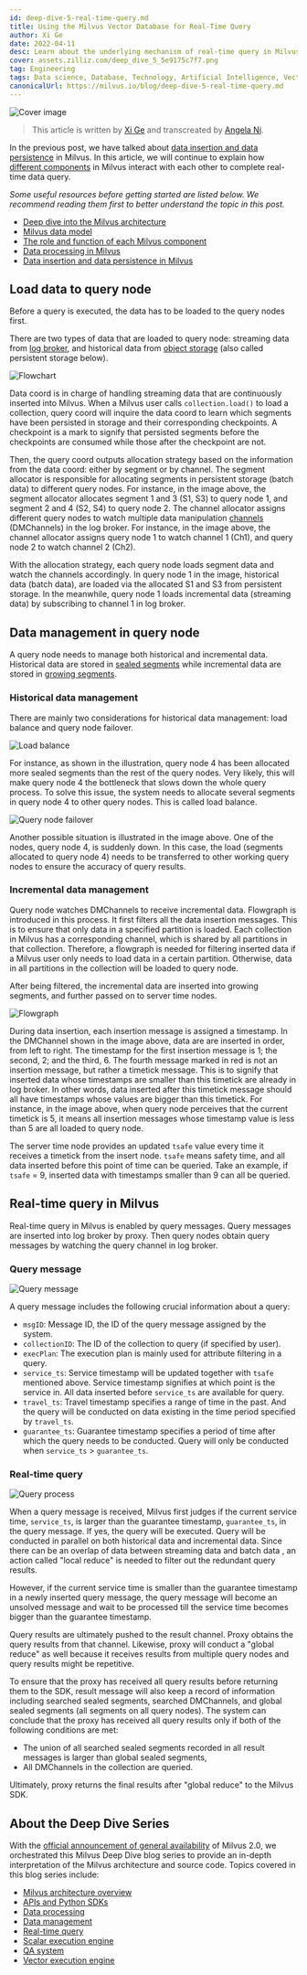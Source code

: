 ```yaml
---
id: deep-dive-5-real-time-query.md
title: Using the Milvus Vector Database for Real-Time Query
author: Xi Ge
date: 2022-04-11
desc: Learn about the underlying mechanism of real-time query in Milvus.
cover: assets.zilliz.com/deep_dive_5_5e9175c7f7.png
tag: Engineering
tags: Data science, Database, Technology, Artificial Intelligence, Vector Management
canonicalUrl: https://milvus.io/blog/deep-dive-5-real-time-query.md
---
```


![Cover image](https://assets.zilliz.com/deep_dive_5_5e9175c7f7.png "Real-time query in Milvus.")

> This article is written by [Xi Ge](https://github.com/xige-16) and transcreated by [Angela Ni](https://www.linkedin.com/in/yiyun-n-2aa713163/).

In the previous post, we have talked about [data insertion and data persistence](https://milvus.io/blog/deep-dive-4-data-insertion-and-data-persistence.md) in Milvus. In this article, we will continue to explain how [different components](https://milvus.io/blog/deep-dive-1-milvus-architecture-overview.md) in Milvus interact with each other to complete real-time data query.

*Some useful resources before getting started are listed below. We recommend reading them first to better understand the topic in this post.*
- [Deep dive into the Milvus architecture](https://milvus.io/blog/deep-dive-1-milvus-architecture-overview.md)
- [Milvus data model](https://milvus.io/blog/deep-dive-1-milvus-architecture-overview.md#Data-Model)
- [The role and function of each Milvus component](https://milvus.io/docs/v2.0.x/four_layers.md)
- [Data processing in Milvus](https://milvus.io/blog/deep-dive-3-data-processing.md)
- [Data insertion and data persistence in Milvus](https://milvus.io/blog/deep-dive-4-data-insertion-and-data-persistence.md)

## Load data to query node

Before a query is executed, the data has to be loaded to the query nodes first.

There are two types of data that are loaded to query node: streaming data from [log broker](https://milvus.io/docs/v2.0.x/four_layers.md#Log-broker), and historical data from [object storage](https://milvus.io/docs/v2.0.x/four_layers.md#Object-storage) (also called persistent storage below).

![Flowchart](https://assets.zilliz.com/flowchart_b1c51dfdaa.png "A flowchart of loading data to query node.")

Data coord is in charge of handling streaming data that are continuously inserted into Milvus. When a Milvus user calls `collection.load()` to load a collection, query coord will inquire the data coord to learn which segments have been persisted in storage and their corresponding checkpoints. A checkpoint is a mark to signify that persisted segments before the checkpoints are consumed while those after the checkpoint are not.

Then, the query coord outputs allocation strategy based on the information from the data coord: either by segment or by channel. The segment allocator is responsible for allocating segments in persistent storage  (batch data) to different query nodes. For instance, in the image above, the segment allocator allocates segment 1 and 3 (S1, S3) to query node 1, and segment 2 and 4 (S2, S4) to query node 2. The channel allocator assigns different query nodes to watch multiple data manipulation [channels](https://milvus.io/docs/v2.0.x/data_processing.md#Data-insertion) (DMChannels) in the log broker. For instance, in the image above, the channel allocator assigns query node 1 to watch  channel 1 (Ch1), and query node 2 to watch channel 2 (Ch2).

With the allocation strategy, each query node loads segment data and watch the channels accordingly. In query node 1 in the image, historical data (batch data), are loaded via the allocated S1 and S3 from persistent storage. In the meanwhile, query node 1 loads incremental data (streaming data) by subscribing to channel 1 in log broker. 

## Data management in query node

A query node needs to manage both historical and incremental data. Historical data are stored in [sealed segments](https://milvus.io/blog/deep-dive-4-data-insertion-and-data-persistence.md#Sealed-segment) while incremental data are stored in [growing segments](https://milvus.io/blog/deep-dive-4-data-insertion-and-data-persistence.md#Growing-segment).

### Historical data management

There are mainly two considerations for historical data management: load balance and query node failover.

![Load balance](https://assets.zilliz.com/load_balance_c77e22bb5c.png "Load balance.")

For instance, as shown in the illustration, query node 4 has been allocated more sealed segments than the rest of the query nodes. Very likely, this will make query node 4 the bottleneck that slows down the whole query process. To solve this issue, the system needs to allocate several segments in query node 4 to other query nodes. This is called load balance.

![Query node failover](https://assets.zilliz.com/Query_node_failover_3278c0e307.png "Query node failover.")

Another possible situation is illustrated in the image above. One of the nodes, query node 4, is suddenly down. In this case, the load (segments allocated to query node 4) needs to be transferred to other working query nodes to ensure the accuracy of query results.

### Incremental data management

Query node watches DMChannels to receive incremental data. Flowgraph is introduced in this process. It first filters all the data insertion messages. This is to ensure that only data in a specified partition is loaded. Each collection in Milvus has a corresponding channel, which is shared by all partitions in that collection. Therefore, a flowgraph is needed for filtering inserted data if a Milvus user only needs to load data in a certain partition. Otherwise, data in all partitions in the collection will be loaded to query node. 

After being filtered, the incremental data are inserted into growing segments, and further passed on to server time nodes.

![Flowgraph](https://assets.zilliz.com/flow_graph_dc58651367.png "Flow graph in the process of streaming data insertion.")

During data insertion, each insertion message is assigned a timestamp. In the DMChannel shown in the image above, data are are inserted in order, from left to right. The timestamp for the first insertion message is 1; the second, 2; and the third, 6. The fourth message marked in red is not an insertion message, but rather a timetick message. This is to signify that inserted data whose timestamps are smaller than this timetick are already in log broker. In other words, data inserted after this timetick message should all have timestamps whose values are bigger than this timetick. For instance, in the image above, when query node perceives that the current timetick is 5, it means all insertion messages whose timestamp value is less than 5 are all loaded to query node. 

The server time node provides an updated `tsafe` value every time it receives a timetick from the insert node. `tsafe` means safety time, and all data inserted before this point of time can be queried. Take an example, if `tsafe` = 9, inserted data with timestamps smaller than 9 can all be queried. 

## Real-time query in Milvus

Real-time query in Milvus is enabled by query messages. Query messages are inserted into log broker by proxy. Then query nodes obtain query messages by watching the query channel in log broker.

### Query message

![Query message](https://assets.zilliz.com/query_message_4d57814f47.png "A query message.")

A query message includes the following crucial information about a query:
- `msgID`: Message ID, the ID of the query message assigned by the system.
- `collectionID`: The ID of the collection to query (if specified by user).
- `execPlan`: The execution plan is mainly used for attribute filtering in a query. 
- `service_ts`: Service timestamp will be updated together with `tsafe` mentioned above. Service timestamp signifies at which point is the service in. All data inserted before `service_ts` are available for query.
- `travel_ts`: Travel timestamp specifies a range of time in the past. And the query will be conducted on data existing in the time period specified by `travel_ts`. 
- `guarantee_ts`: Guarantee timestamp specifies a period of time after which the query needs to be conducted. Query will only be conducted when `service_ts` > `guarantee_ts`.

### Real-time query

![Query process](https://assets.zilliz.com/query_process_7f676972d8.png "The process of a query.")

When a query message is received, Milvus first judges if the current service time, `service_ts`, is larger than the guarantee timestamp, `guarantee_ts`, in the query message. If yes, the query will be executed. Query will be conducted in parallel on both historical data and incremental data. Since there can be an overlap of data between streaming data and batch data , an action called "local reduce" is needed to filter out the redundant query results. 

However, if the current service time is smaller than the guarantee timestamp in a newly inserted query message, the query message will become an unsolved message and wait to be processed till the service time becomes bigger than the guarantee timestamp.

Query results are ultimately pushed to the result channel. Proxy obtains the query results from that channel. Likewise, proxy will conduct a "global reduce" as well because it receives results from multiple query nodes and query results might be repetitive.

To ensure that the proxy has received all query results before returning them to the SDK, result message will also keep a record of information including searched sealed segments, searched DMChannels, and global sealed segments (all segments on all query nodes). The system can conclude that the proxy has received all query results only if both of the following conditions are met:

- The union of all searched sealed segments recorded in all result messages is larger than global sealed segments,
- All DMChannels in the collection are queried.

Ultimately, proxy returns the final results after "global reduce" to the Milvus SDK.

## About the Deep Dive Series

With the [official announcement of general availability](https://milvus.io/blog/2022-1-25-annoucing-general-availability-of-milvus-2-0.md) of Milvus 2.0, we orchestrated this Milvus Deep Dive blog series to provide an in-depth interpretation of the Milvus architecture and source code. Topics covered in this blog series include:

- [Milvus architecture overview](https://milvus.io/blog/deep-dive-1-milvus-architecture-overview.md)
- [APIs and Python SDKs](https://milvus.io/blog/deep-dive-2-milvus-sdk-and-api.md)
- [Data processing](https://milvus.io/blog/deep-dive-3-data-processing.md)
- [Data management](https://milvus.io/blog/deep-dive-4-data-insertion-and-data-persistence.md)
- [Real-time query](https://milvus.io/blog/deep-dive-5-real-time-query.md)
- [Scalar execution engine](https://milvus.io/blog/deep-dive-7-query-expression.md)
- [QA system](https://milvus.io/blog/deep-dive-6-oss-qa.md)
- [Vector execution engine](https://milvus.io/blog/deep-dive-8-knowhere.md)
